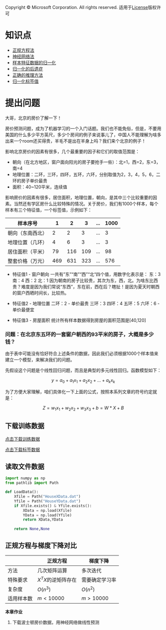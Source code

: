 Copyright © Microsoft Corporation. All rights reserved.
  适用于[License](https://github.com/Microsoft/ai-edu/blob/master/LICENSE.md)版权许可
  
# 知识点

- [正规方程法](05.1-正规方程法.md)
- [神经网络法](05.2-神经网络法.md)
- [样本特征数据的归一化](05.3-样本特征数据的归一化.md)
- [归一化的后遗症](05.4-归一化的后遗症.md)
- [正确的推理方法](05.5-正确的推理方法.md)
- [归一化标签值](05.6-归一化标签值.md)

# 提出问题

大哥，北京的房价了解一下！

房价预测问题，成为了机器学习的一个入门话题。我们也不能免俗，但是，不要用美国的什么多少平方英尺，多少个房间的例子来说事儿了，中国人不能理解为啥多出来一个room还买得贵，羊毛不是出在羊身上吗？我们来个北京的例子！

影响北京房价的因素有很多，几个最重要的因子和它们的取值范围是：
- 朝向（在北方地区，窗户面向阳光的房子要抢手一些）：北=1，西=2，东=3，南=4
- 地理位置：二环，三环，四环，五环，六环，分别取值为2，3，4，5，6，二环的房子单价最贵
- 面积：40~120平米，连续值


影响房价的因素有很多，居住面积，地理位置，朝向，是其中三个比较重要的因素。当然还有学区房什么比较特殊的情况。关于房价，我们有1000个样本，每个样本有三个特征值，一个标签值，示例如下：

|样本序号|1|2|3|...|1000|
|---|---|----|---|--|--|
|朝向（东南西北）|2|2|3|...|3|
|地理位置（几环）|4|6|3|...|3|
|居住面积（平米）|79|116|109|...|98|
|整套价格（万元）|469|631|323|...|576|

- 特征值1 - 窗户朝向
一共有”东”“南”“西”“北“四个值，用数字化表示是：
东：3
南：4
西：2
北：1
因为朝南的房子比较贵，其次为东，西，北。为啥东比西贵？难度是因为我们常说“东西”，东在前，西在后？瞎扯！是因为夏天时朝西的窗户西晒时间长，比较热。

- 特征值2 - 地理位置
二环：2 - 单价最贵
三环：3
四环：4
五环：5
六环：6 - 单价最便宜

- 特征值3 - 房屋面积
统计所有样本数据得到房屋的面积范围是[40,120]


### 问题：在北京东五环的一套窗户朝西的93平米的房子，大概是多少钱？

由于表中可能没有恰好符合上述条件的数据，因此我们必须根据1000个样本值来建立一个模型，来解决我们的问题。

先假设这个问题是个线性回归问题，而且是典型的多元线性回归。函数模型如下：

$$y=a_0+a_1x_1+a_2x_2+\dots+a_kx_k$$

为了方便大家理解，咱们具体化一下上面的公式，按照本系列文章的符号约定就是：

$$ 
Z = w_1x_1+w_2x_2+w_3x_3+b = W*X + B
$$


## 下载训练数据

[点击下载训练数据](https://github.com/Microsoft/ai-edu/tree/master/B-%E6%95%99%E5%AD%A6%E6%A1%88%E4%BE%8B%E4%B8%8E%E5%AE%9E%E8%B7%B5/B6-%E7%A5%9E%E7%BB%8F%E7%BD%91%E7%BB%9C%E5%9F%BA%E6%9C%AC%E5%8E%9F%E7%90%86%E7%AE%80%E6%98%8E%E6%95%99%E7%A8%8B/Data/HousePriceXData.dat)

[点击下载标签数据](https://github.com/Microsoft/ai-edu/tree/master/B-%E6%95%99%E5%AD%A6%E6%A1%88%E4%BE%8B%E4%B8%8E%E5%AE%9E%E8%B7%B5/B6-%E7%A5%9E%E7%BB%8F%E7%BD%91%E7%BB%9C%E5%9F%BA%E6%9C%AC%E5%8E%9F%E7%90%86%E7%AE%80%E6%98%8E%E6%95%99%E7%A8%8B/Data/HousePriceYData.dat)

## 读取文件数据
```Python
import numpy as np
from pathlib import Path

def LoadData():
    Xfile = Path("HouseXData.dat")
    Yfile = Path("HouseYData.dat")
    if Xfile.exists() & Yfile.exists():
        XData = np.load(Xfile)
        YData = np.load(Yfile)
        return XData,YData
    
    return None,None
```


## 正规方程与梯度下降对比

||正规方程|梯度下降|
|---|-----|-----|
|方法|几次矩阵运算|多次迭代|
|特殊要求|$X^TX$的逆矩阵存在|需要确定学习率|
|复杂度|$O(n^3)$|$O(n^2)$|
|适用样本数|$m<10000$|$m>10000$|

**本章作业**

1. 下载波士顿房价数据，用神经网络做线性预测